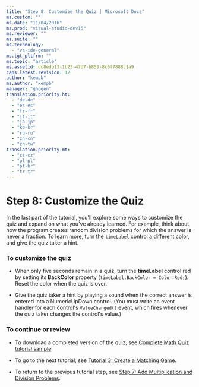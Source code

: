 ```yaml
---
title: "Step 8: Customize the Quiz | Microsoft Docs"
ms.custom: ""
ms.date: "11/04/2016"
ms.prod: "visual-studio-dev15"
ms.reviewer: ""
ms.suite: ""
ms.technology: 
  - "vs-ide-general"
ms.tgt_pltfrm: ""
ms.topic: "article"
ms.assetid: dc8edb13-1b23-47d7-b859-8c6f7888c1a9
caps.latest.revision: 12
author: "kempb"
ms.author: "kempb"
manager: "ghogen"
translation.priority.ht: 
  - "de-de"
  - "es-es"
  - "fr-fr"
  - "it-it"
  - "ja-jp"
  - "ko-kr"
  - "ru-ru"
  - "zh-cn"
  - "zh-tw"
translation.priority.mt: 
  - "cs-cz"
  - "pl-pl"
  - "pt-br"
  - "tr-tr"
---
```

# Step 8: Customize the Quiz
In the last part of the tutorial, you'll explore some ways to customize the quiz and expand on what you've already learned. For example, think about how the program creates random division problems for which the answer is never a fraction. To learn more, turn the `timeLabel` control a different color, and give the quiz taker a hint.  
  
### To customize the quiz  
  
-   When only five seconds remain in a quiz, turn the **timeLabel** control red by setting its **BackColor** property (`timeLabel.BackColor = Color.Red;`). Reset the color when the quiz is over.  
  
-   Give the quiz taker a hint by playing a sound when the correct answer is entered into a NumericUpDown control. (You must write an event handler for each control's `ValueChanged()` event, which fires whenever the quiz taker changes the control's value.)  
  
### To continue or review  
  
-   To download a completed version of the quiz, see [Complete Math Quiz tutorial sample](http://code.msdn.microsoft.com/Complete-Math-Quiz-8581813c).  
  
-   To go to the next tutorial, see [Tutorial 3: Create a Matching Game](../ide/tutorial-3-create-a-matching-game.md).  
  
-   To return to the previous tutorial step, see [Step 7: Add Multiplication and Division Problems](../ide/step-7-add-multiplication-and-division-problems.md).